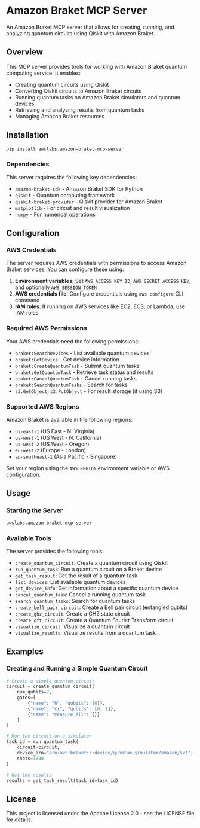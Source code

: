 # Amazon Braket MCP Server

An Amazon Braket MCP server that allows for creating, running, and analyzing quantum circuits using Qiskit with Amazon Braket.

## Overview

This MCP server provides tools for working with Amazon Braket quantum computing service. It enables:

- Creating quantum circuits using Qiskit
- Converting Qiskit circuits to Amazon Braket circuits
- Running quantum tasks on Amazon Braket simulators and quantum devices
- Retrieving and analyzing results from quantum tasks
- Managing Amazon Braket resources

## Installation

```bash
pip install awslabs.amazon-braket-mcp-server
```

### Dependencies

This server requires the following key dependencies:
- `amazon-braket-sdk` - Amazon Braket SDK for Python
- `qiskit` - Quantum computing framework
- `qiskit-braket-provider` - Qiskit provider for Amazon Braket
- `matplotlib` - For circuit and result visualization
- `numpy` - For numerical operations

## Configuration

### AWS Credentials
The server requires AWS credentials with permissions to access Amazon Braket services. You can configure these using:

1. **Environment variables**: Set `AWS_ACCESS_KEY_ID`, `AWS_SECRET_ACCESS_KEY`, and optionally `AWS_SESSION_TOKEN`
2. **AWS credentials file**: Configure credentials using `aws configure` CLI command
3. **IAM roles**: If running on AWS services like EC2, ECS, or Lambda, use IAM roles

### Required AWS Permissions
Your AWS credentials need the following permissions:
- `braket:SearchDevices` - List available quantum devices
- `braket:GetDevice` - Get device information
- `braket:CreateQuantumTask` - Submit quantum tasks
- `braket:GetQuantumTask` - Retrieve task status and results
- `braket:CancelQuantumTask` - Cancel running tasks
- `braket:SearchQuantumTasks` - Search for tasks
- `s3:GetObject`, `s3:PutObject` - For result storage (if using S3)

### Supported AWS Regions
Amazon Braket is available in the following regions:
- `us-east-1` (US East - N. Virginia)
- `us-west-1` (US West - N. California)
- `us-west-2` (US West - Oregon)
- `eu-west-2` (Europe - London)
- `ap-southeast-1` (Asia Pacific - Singapore)

Set your region using the `AWS_REGION` environment variable or AWS configuration.

## Usage

### Starting the Server

```bash
awslabs.amazon-braket-mcp-server
```

### Available Tools

The server provides the following tools:

- `create_quantum_circuit`: Create a quantum circuit using Qiskit
- `run_quantum_task`: Run a quantum circuit on a Braket device
- `get_task_result`: Get the result of a quantum task
- `list_devices`: List available quantum devices
- `get_device_info`: Get information about a specific quantum device
- `cancel_quantum_task`: Cancel a running quantum task
- `search_quantum_tasks`: Search for quantum tasks
- `create_bell_pair_circuit`: Create a Bell pair circuit (entangled qubits)
- `create_ghz_circuit`: Create a GHZ state circuit
- `create_qft_circuit`: Create a Quantum Fourier Transform circuit
- `visualize_circuit`: Visualize a quantum circuit
- `visualize_results`: Visualize results from a quantum task

## Examples

### Creating and Running a Simple Quantum Circuit

```python
# Create a simple quantum circuit
circuit = create_quantum_circuit(
    num_qubits=2,
    gates=[
        {"name": "h", "qubits": [0]},
        {"name": "cx", "qubits": [0, 1]},
        {"name": "measure_all": {}}
    ]
)

# Run the circuit on a simulator
task_id = run_quantum_task(
    circuit=circuit,
    device_arn="arn:aws:braket:::device/quantum-simulator/amazon/sv1",
    shots=1000
)

# Get the results
results = get_task_result(task_id=task_id)
```

## License

This project is licensed under the Apache License 2.0 - see the LICENSE file for details.
